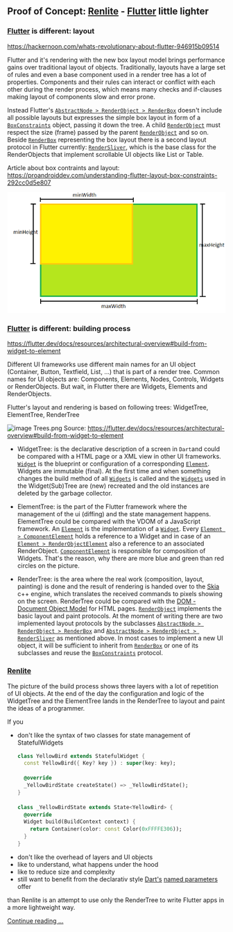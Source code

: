 ## Proof of Concept: [Renlite](https://github.com/renlite/flutter/blob/master/renlite/README.md) - [Flutter](https://flutter.dev/) little lighter

### [Flutter](https://flutter.dev/) is different: layout
https://hackernoon.com/whats-revolutionary-about-flutter-946915b09514

Flutter and it's rendering with the new box layout model brings performance gains over traditional layout of objects. Traditionally, layouts have a large set of rules and even a base component used in a render tree has a lot of properties. Components and their rules can interact or conflict with each other during the render process, which means many checks and if-clauses making layout of components slow and error prone.

Instead Flutter's [`AbstractNode > RenderObject > RenderBox`](https://api.flutter.dev/flutter/rendering/RenderBox-class.html) doesn't include all possible layouts but expresses the simple box layout in form of a [`BoxConstraints`](https://api.flutter.dev/flutter/rendering/BoxConstraints-class.html) object, passing it down the tree. A child [`RenderObject`](https://api.flutter.dev/flutter/rendering/RenderObject-class.html) must respect the size (frame) passed by the parent [`RenderObject`](https://api.flutter.dev/flutter/rendering/RenderObject-class.html) and so on. Beside [`RenderBox`](https://api.flutter.dev/flutter/rendering/RenderBox-class.html) representing the box layout there is a second layout protocol in Flutter currently: [`RenderSliver`](https://api.flutter.dev/flutter/rendering/RenderSliver-class.html), which is the base class for the RenderObjects that implement scrollable UI objects like List or Table.

Article about box contraints and layout: https://proandroiddev.com/understanding-flutter-layout-box-constraints-292cc0d5e807

![box_constraints](https://github.com/renlite/dart_flutter/blob/master/flutter_box_layout.png)

### [Flutter](https://flutter.dev/) is different: building process
https://flutter.dev/docs/resources/architectural-overview#build-from-widget-to-element

Different UI frameworks use different main names for an UI object (Container, Button, Textfield, List, ...) that is part of a render tree. Common names for UI objects are: Components, Elements, Nodes, Controls, Widgets or RenderObjects. But wait, in Flutter there are Widgets, Elements and RenderObjects.

Flutter's layout and rendering is based on following trees: WidgetTree, ElementTree, RenderTree

![image](https://flutter.dev/images/arch-overview/trees.png)
Trees.png Source: https://flutter.dev/docs/resources/architectural-overview#build-from-widget-to-element

* WidgetTree: is the declarative description of a screen in `Dart`and could be compared with a HTML page or a XML view in other UI frameworks. [`Widget`](https://api.flutter.dev/flutter/widgets/Widget-class.html) is the blueprint or configuration of a corresponding [`Element`](https://api.flutter.dev/flutter/widgets/Element-class.html). Widgets are immutable (final). At the first time and when something changes the build method of all [`Widgets`](https://api.flutter.dev/flutter/widgets/Widget-class.html) is called and the [`Widgets`](https://api.flutter.dev/flutter/widgets/Widget-class.html) used in the Widget(Sub)Tree are (new) recreated and the old instances are deleted by the garbage collector.

* ElementTree: is the part of the Flutter framework where the management of the ui (diffing) and the state management happens. ElementTree could be compared with the VDOM of a JavaScript framework. An [`Element`](https://api.flutter.dev/flutter/widgets/Element-class.html) is the implementation of a [`Widget`](https://api.flutter.dev/flutter/widgets/Widget-class.html). Every [`Element > ComponentElement`](https://api.flutter.dev/flutter/widgets/ComponentElement-class.html) holds a reference to a Widget and in case of an [`Element > RenderObjectElement`](https://api.flutter.dev/flutter/widgets/RenderObjectElement-class.html) also a reference to an associated RenderObject. [`ComponentElement`](https://api.flutter.dev/flutter/widgets/ComponentElement-class.html) is responsible for composition of Widgets. That's the reason, why there are more blue and green than red circles on the picture.

* RenderTree: is the area where the real work (composition, layout, painting) is done and the result of rendering is handed over to the [Skia](https://skia.org/) c++ engine, which translates the received commands to pixels showing on the screen. RenderTree could be compared with the [DOM - Document Object Model](https://developer.mozilla.org/en-US/docs/Web/API/Document_Object_Model/Introduction) for HTML pages. [`RenderObject`](https://api.flutter.dev/flutter/rendering/RenderObject-class.html) implements the basic layout and paint protocols. At the moment of writing there are two implemented layout protocols by the subclasses [`AbstractNode > RenderObject > RenderBox`](https://api.flutter.dev/flutter/rendering/RenderBox-class.html) and [`AbstractNode > RenderObject > RenderSliver`](https://api.flutter.dev/flutter/rendering/RenderSliver-class.html) as mentioned above. In most cases to implement a new UI object, it will be sufficient to inherit from [`RenderBox`](https://api.flutter.dev/flutter/rendering/RenderBox-class.html) or one of its subclasses and reuse the [`BoxConstraints`](https://api.flutter.dev/flutter/rendering/BoxConstraints-class.html) protocol.

### [Renlite](https://github.com/renlite/flutter/blob/master/renlite/README.md)
The picture of the build process shows three layers with a lot of repetition of UI objects. At the end of the day the configuration and logic of the WidgetTree and the ElementTree lands in the RenderTree to layout and paint the ideas of a programmer.

If you
* don't like the syntax of two classes for state management of StatefulWidgets
  ```dart
  class YellowBird extends StatefulWidget {
    const YellowBird({ Key? key }) : super(key: key);

    @override
    _YellowBirdState createState() => _YellowBirdState();
  }

  class _YellowBirdState extends State<YellowBird> {
    @override
    Widget build(BuildContext context) {
      return Container(color: const Color(0xFFFFE306));
    }
  }
  ```
* don't like the overhead of layers and UI objects
* like to understand, what happens under the hood
* like to reduce size and complexity
* still want to benefit from the declarativ style [Dart's](https://dart.dev/) [named parameters](https://dart.dev/guides/language/language-tour#parameters) offer

than Renlite is an attempt to use only the RenderTree to write Flutter apps in a more lightweight way.

[Continue reading ...](https://github.com/renlite/flutter/blob/master/renlite/README.md)
